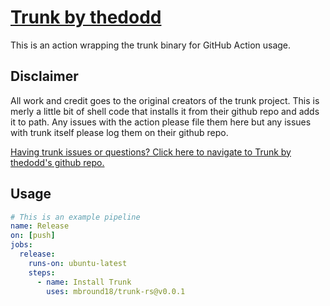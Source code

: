 # [Trunk by thedodd](https://github.com/thedodd/trunk)

This is an action wrapping the trunk binary for GitHub Action usage.

## Disclaimer

All work and credit goes to the original creators of the trunk project. This is merly a little bit of shell code that installs it from their github repo and adds it to path. Any issues with the action please file them here but any issues with trunk itself please log them on their github repo.

[Having trunk issues or questions? Click here to navigate to Trunk by thedodd's github repo.](https://github.com/thedodd/trunk)

## Usage

```yaml
# This is an example pipeline
name: Release
on: [push]
jobs:
  release:
    runs-on: ubuntu-latest
    steps:
      - name: Install Trunk
        uses: mbround18/trunk-rs@v0.0.1
```
